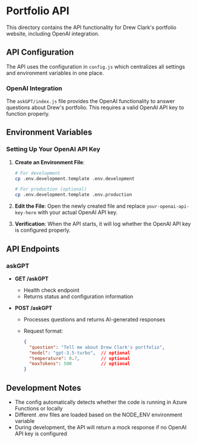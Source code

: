 # Portfolio API

This directory contains the API functionality for Drew Clark's portfolio website, including OpenAI integration.

## API Configuration

The API uses the configuration in `config.js` which centralizes all settings and environment variables in one place.

### OpenAI Integration

The `askGPT/index.js` file provides the OpenAI functionality to answer questions about Drew's portfolio. This requires a valid OpenAI API key to function properly.

## Environment Variables

### Setting Up Your OpenAI API Key

1. **Create an Environment File**:

   ```bash
   # For development
   cp .env.development.template .env.development
   
   # For production (optional)
   cp .env.development.template .env.production
   ```

2. **Edit the File**:
   Open the newly created file and replace `your-openai-api-key-here` with your actual OpenAI API key.

3. **Verification**:
   When the API starts, it will log whether the OpenAI API key is configured properly.

## API Endpoints

### askGPT

- **GET /askGPT**
  - Health check endpoint
  - Returns status and configuration information
  
- **POST /askGPT**
  - Processes questions and returns AI-generated responses
  - Request format:

    ```json
    {
      "question": "Tell me about Drew Clark's portfolio",
      "model": "gpt-3.5-turbo",  // optional
      "temperature": 0.7,        // optional
      "maxTokens": 500           // optional
    }
    ```

## Development Notes

- The config automatically detects whether the code is running in Azure Functions or locally
- Different .env files are loaded based on the NODE_ENV environment variable
- During development, the API will return a mock response if no OpenAI API key is configured
